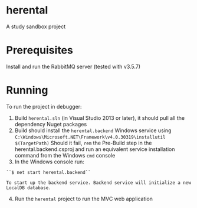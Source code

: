 # herental
A study sandbox project

# Prerequisites

Install and run the RabbitMQ server (tested with v3.5.7)

# Running

To run the project in debugger:

   1. Build ``herental.sln`` (in Visual Studio 2013 or later), it should pull all the dependency Nuget packages
   2. Build should install the ``herental.backend`` Windows service using
    ``C:\Windows\Microsoft.NET\Framework\v4.0.30319\installutil $(TargetPath)``
    Should it fail, `rem` the Pre-Build step in the herental.backend.csproj and run an equivalent service installation
    command from the Windows `cmd` console
   3. In the Windows console run:
  
    ``$ net start herental.backend``
  
    To start up the backend service. Backend service will initialize a new LocalDB database.
   4. Run the ``herental`` project to run the MVC web application

